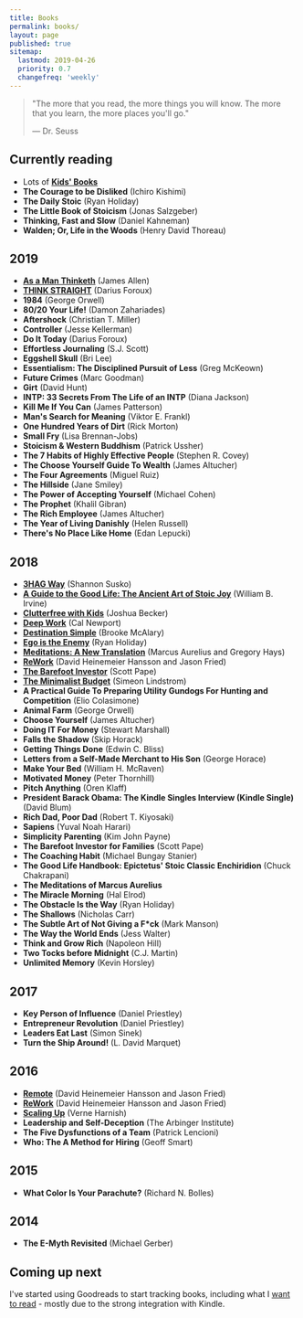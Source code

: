 ```yaml
---
title: Books
permalink: books/
layout: page
published: true
sitemap:
  lastmod: 2019-04-26
  priority: 0.7
  changefreq: 'weekly'
---
```


>"The more that you read, the more things you will know. The more that you learn, the more places you'll go."
>
>— Dr. Seuss

## Currently reading

- Lots of [**Kids' Books**](/kidsbooks)
- **The Courage to be Disliked** (Ichiro Kishimi)
- **The Daily Stoic** (Ryan Holiday)
- **The Little Book of Stoicism** (Jonas Salzgeber)
- **Thinking, Fast and Slow** (Daniel Kahneman)
- **Walden; Or, Life in the Woods** (Henry David Thoreau)

## 2019

- [**As a Man Thinketh**](/books/as-a-man-thinketh) (James Allen)
- [**THINK STRAIGHT**](/books/think-straight) (Darius Foroux)
- **1984** (George Orwell)
- **80/20 Your Life!** (Damon Zahariades)
- **Aftershock** (Christian T. Miller)
- **Controller** (Jesse Kellerman)
- **Do It Today** (Darius Foroux)
- **Effortless Journaling** (S.J. Scott)
- **Eggshell Skull** (Bri Lee)
- **Essentialism: The Disciplined Pursuit of Less** (Greg McKeown)
- **Future Crimes** (Marc Goodman)
- **Girt** (David Hunt)
- **INTP: 33 Secrets From The Life of an INTP** (Diana Jackson)
- **Kill Me If You Can** (James Patterson)
- **Man's Search for Meaning** (Viktor E. Frankl)
- **One Hundred Years of Dirt** (Rick Morton)
- **Small Fry** (Lisa Brennan-Jobs)
- **Stoicism & Western Buddhism** (Patrick Ussher)
- **The 7 Habits of Highly Effective People** (Stephen R. Covey)
- **The Choose Yourself Guide To Wealth** (James Altucher)
- **The Four Agreements** (Miguel Ruiz)
- **The Hillside** (Jane Smiley)
- **The Power of Accepting Yourself** (Michael Cohen)
- **The Prophet** (Khalil Gibran)
- **The Rich Employee** (James Altucher)
- **The Year of Living Danishly** (Helen Russell)
- **There's No Place Like Home** (Edan Lepucki)

## 2018

- [**3HAG Way**](/books/3hag-way) (Shannon Susko)
- [**A Guide to the Good Life: The Ancient Art of Stoic Joy**](/books/a-guide-to-the-good-life) (William B. Irvine)
- [**Clutterfree with Kids**](/books/clutterfree-with-kids) (Joshua Becker)
- [**Deep Work**](/books/deep-work) (Cal Newport)
- [**Destination Simple**](/books/destination-simple) (Brooke McAlary)
- [**Ego is the Enemy**](/books/ego-is-the-enemy) (Ryan Holiday)
- [**Meditations: A New Translation**](/books/meditations-a-new-translation) (Marcus Aurelius and Gregory Hays)
- [**ReWork**](/books/rework) (David Heinemeier Hansson and Jason Fried)
- [**The Barefoot Investor**](/books/the-barefoot-investor) (Scott Pape)
- [**The Minimalist Budget**](/books/the-minimalist-budget) (Simeon Lindstrom)
- **A Practical Guide To Preparing Utility Gundogs For Hunting and Competition** (Elio Colasimone)
- **Animal Farm** (George Orwell)
- **Choose Yourself** (James Altucher)
- **Doing IT For Money** (Stewart Marshall)
- **Falls the Shadow** (Skip Horack)
- **Getting Things Done** (Edwin C. Bliss)
- **Letters from a Self-Made Merchant to His Son** (George Horace)
- **Make Your Bed** (William H. McRaven)
- **Motivated Money** (Peter Thornhill)
- **Pitch Anything** (Oren Klaff)
- **President Barack Obama: The Kindle Singles Interview (Kindle Single)** (David Blum)
- **Rich Dad, Poor Dad** (Robert T. Kiyosaki)
- **Sapiens** (Yuval Noah Harari)
- **Simplicity Parenting** (Kim John Payne)
- **The Barefoot Investor for Families** (Scott Pape)
- **The Coaching Habit** (Michael Bungay Stanier)
- **The Good Life Handbook: Epictetus' Stoic Classic Enchiridion** (Chuck Chakrapani)
- **The Meditations of Marcus Aurelius**
- **The Miracle Morning** (Hal Elrod)
- **The Obstacle Is the Way** (Ryan Holiday)
- **The Shallows** (Nicholas Carr)
- **The Subtle Art of Not Giving a F*ck** (Mark Manson)
- **The Way the World Ends** (Jess Walter)
- **Think and Grow Rich** (Napoleon Hill)
- **Two Tocks before Midnight** (C.J. Martin)
- **Unlimited Memory** (Kevin Horsley)

## 2017

- **Key Person of Influence** (Daniel Priestley)
- **Entrepreneur Revolution** (Daniel Priestley)
- **Leaders Eat Last** (Simon Sinek)
- **Turn the Ship Around!** (L. David Marquet)

## 2016

- [**Remote**](/books/remote) (David Heinemeier Hansson and Jason Fried)
- [**ReWork**](/books/rework) (David Heinemeier Hansson and Jason Fried)
- [**Scaling Up**](/books/scaling-up) (Verne Harnish)
- **Leadership and Self-Deception** (The Arbinger Institute)
- **The Five Dysfunctions of a Team** (Patrick Lencioni)
- **Who: The A Method for Hiring** (Geoff Smart)

## 2015

- **What Color Is Your Parachute?** (Richard N. Bolles)

## 2014

- **The E-Myth Revisited** (Michael Gerber)

## Coming up next

I've started using Goodreads to start tracking books, including what I [want to read](https://www.goodreads.com/review/list/84711341-timothy-neilen?shelf=to-read) - mostly due to the strong integration with Kindle.